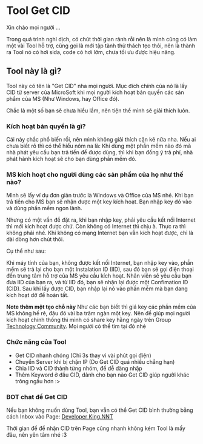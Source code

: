 
# Tool Get CID

Xin chào mọi người ...

Trong quá trình nghỉ dịch, có chút thời gian rảnh rỗi nên là mình cũng có làm một vài Tool hỗ trợ, cũng gọi là mới tập tành thử thách tẹo thôi, nên là thành ra Tool nó có hơi sida, code có hơi lởm, chưa tối ưu được hiệu năng.

## Tool này là gì?
Tool này có tên là "Get CID" nha mọi người. Mục đích chính của nó là lấy CID từ server của MicroSoft khi mọi người kích hoạt bản quyền các sản phẩm của MS (Như Windows, hay Office đó).

Chắc là một số bạn sẽ chưa hiểu lắm, nên tiện thể mình sẽ giải thích luôn.

### Kích hoạt bản quyền là gì?
Cái này chắc phổ biến rồi, nên mình không giải thích cặn kẽ nữa nha. Nếu ai chưa biết rõ thì có thể hiểu nôm na là: Khi dùng một phần mềm nào đó mà nhà phát yêu cầu bạn trả tiền để được dùng, thì khi bạn đồng ý trả phí, nhà phát hành kích hoạt sẽ cho bạn dùng phần mềm đó.

### MS kích hoạt cho người dùng các sản phẩm của họ như thế nào?
Mình sẽ lấy ví dụ đơn giản trước là Windows và Office của MS nhé. Khi bạn trả tiền cho MS bạn sẽ nhận được một key kích hoạt. Bạn nhập key đó vào và dùng phần mềm ngon lành.

Nhưng có một vấn đề đặt ra, khi bạn nhập key, phải yêu cầu kết nối Internet thì mới kích hoạt được chứ. Còn không có Internet thì chịu à. Thực ra thì không phải nhé. Khi không có mạng Internet bạn vẫn kích hoạt được, chỉ là dài dòng hơn chút thôi.

Cụ thể như sau:

Khi máy tính của bạn, không được kết nối Internet, bạn nhập key vào, phần mềm sẽ trả lại cho bạn một Instalation ID (IID), sau đó bạn sẽ gọi điện thoại đến trung tâm hỗ trợ của MS yêu cầu kích hoạt. Nhân viên sẽ yêu cầu bạn đưa IID của bạn ra, và từ IID đó, bạn sẽ nhận lại được một Confimation ID (CID). Sau khi lấy được CID, bạn nhập lại nó vào phần mềm mà bạn đang kích hoạt dở để hoàn tất.

**Note thêm một tẹo chỗ này**
Như các bạn biết thì giá key các phần mềm của MS không hề rẻ, đâu đó vài ba trăm ngàn một key. Nên để giúp mọi người kích hoạt chính thống thì mình có share key hằng ngày trên Group [Technology Community](https://www.facebook.com/groups/Developer.KingNNT). Mọi người có thể tìm tại đó nhé

### Chức năng của Tool

 - Get CID nhanh chóng (Chỉ 3s thay vì vài phút gọi điện)
 - Chuyển Server khi bị chặn IP (Do Get CID quá nhiều chẳng hạn)
 - Chia IID và CID thành từng nhóm, để dễ dàng nhập
 - Thêm Keyword ở đầu CID, dành cho bạn nào Get CID giúp người khác
   trông ngầu hơn :>

### BOT chat để Get CID
Nếu bạn không muốn dùng Tool, bạn vẫn có thể Get CID bình thường bằng cách Inbox vào Page: [Developer King.NNT](https://www.facebook.com/Dev.KingNNT)

Thời gian để để nhận CID trên Page cũng nhanh không kém Tool là mấy đâu, nên yên tâm nhé :3